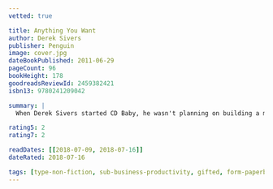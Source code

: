 ```yaml
---
vetted: true

title: Anything You Want
author: Derek Sivers
publisher: Penguin
image: cover.jpg
dateBookPublished: 2011-06-29
pageCount: 96
bookHeight: 178
goodreadsReviewId: 2459382421
isbn13: 9780241209042

summary: |
  When Derek Sivers started CD Baby, he wasn't planning on building a major business. In 1998 he was a successful independent musician who just wanted to sell his CDs online. Ten years later, he sold CD Baby for $22 million. Sivers didn't need a business plan, and neither do you. You don't need to think big; in fact, it's better if you don't. Anything You Want will inspire you to start with what you have, care about your customers more than yourself, and run your business like you don't need the money.

rating5: 2
rating7: 2

readDates: [[2018-07-09, 2018-07-16]]
dateRated: 2018-07-16

tags: [type-non-fiction, sub-business-productivity, gifted, form-paperback]
---
```

